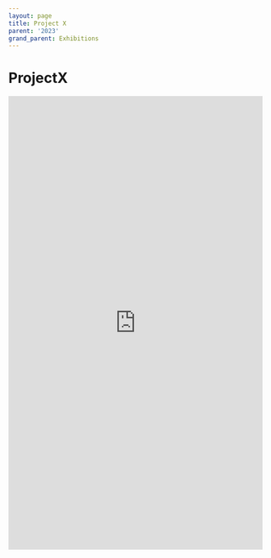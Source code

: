 ```yaml
---
layout: page
title: Project X
parent: '2023'
grand_parent: Exhibitions
---
```


# ProjectX

<iframe width='100%' height='900px' src='https://my.matterport.com/show/?m=FNPNBQ3D4k1' frameborder='0' allowfullscreen allow='xr-spatial-tracking'></iframe>

